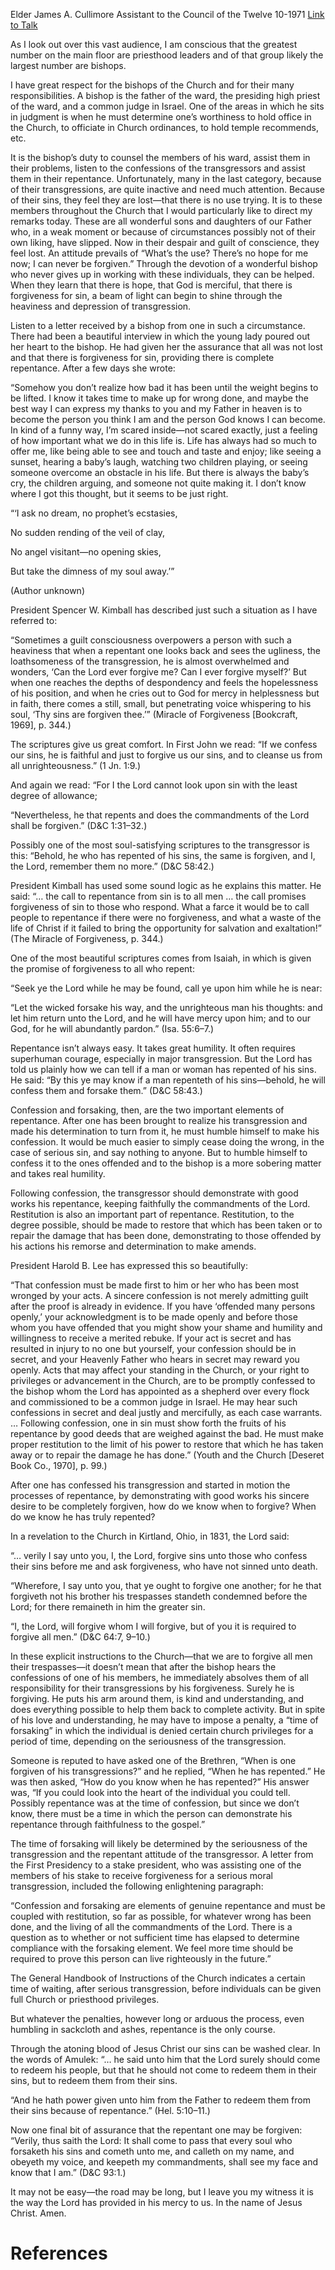 Elder James A. Cullimore
Assistant to the Council of the Twelve
10-1971
[Link to Talk](https://www.churchofjesuschrist.org/study/general-conference/1971/10/confession-and-forsaking-elements-of-genuine-repentance?lang=eng)

As I look out over this vast audience, I am conscious that the greatest number on the main floor are priesthood leaders and of that group likely the largest number are bishops.

I have great respect for the bishops of the Church and for their many responsibilities. A bishop is the father of the ward, the presiding high priest of the ward, and a common judge in Israel. One of the areas in which he sits in judgment is when he must determine one’s worthiness to hold office in the Church, to officiate in Church ordinances, to hold temple recommends, etc.

It is the bishop’s duty to counsel the members of his ward, assist them in their problems, listen to the confessions of the transgressors and assist them in their repentance. Unfortunately, many in the last category, because of their transgressions, are quite inactive and need much attention. Because of their sins, they feel they are lost—that there is no use trying. It is to these members throughout the Church that I would particularly like to direct my remarks today. These are all wonderful sons and daughters of our Father who, in a weak moment or because of circumstances possibly not of their own liking, have slipped. Now in their despair and guilt of conscience, they feel lost. An attitude prevails of “What’s the use? There’s no hope for me now; I can never be forgiven.” Through the devotion of a wonderful bishop who never gives up in working with these individuals, they can be helped. When they learn that there is hope, that God is merciful, that there is forgiveness for sin, a beam of light can begin to shine through the heaviness and depression of transgression.

Listen to a letter received by a bishop from one in such a circumstance. There had been a beautiful interview in which the young lady poured out her heart to the bishop. He had given her the assurance that all was not lost and that there is forgiveness for sin, providing there is complete repentance. After a few days she wrote:

“Somehow you don’t realize how bad it has been until the weight begins to be lifted. I know it takes time to make up for wrong done, and maybe the best way I can express my thanks to you and my Father in heaven is to become the person you think I am and the person God knows I can become. In kind of a funny way, I’m scared inside—not scared exactly, just a feeling of how important what we do in this life is. Life has always had so much to offer me, like being able to see and touch and taste and enjoy; like seeing a sunset, hearing a baby’s laugh, watching two children playing, or seeing someone overcome an obstacle in his life. But there is always the baby’s cry, the children arguing, and someone not quite making it. I don’t know where I got this thought, but it seems to be just right.





“‘I ask no dream, no prophet’s ecstasies,

No sudden rending of the veil of clay,

No angel visitant—no opening skies,

But take the dimness of my soul away.’”





(Author unknown)





President Spencer W. Kimball has described just such a situation as I have referred to:

“Sometimes a guilt consciousness overpowers a person with such a heaviness that when a repentant one looks back and sees the ugliness, the loathsomeness of the transgression, he is almost overwhelmed and wonders, ‘Can the Lord ever forgive me? Can I ever forgive myself?’ But when one reaches the depths of despondency and feels the hopelessness of his position, and when he cries out to God for mercy in helplessness but in faith, there comes a still, small, but penetrating voice whispering to his soul, ‘Thy sins are forgiven thee.’” (Miracle of Forgiveness [Bookcraft, 1969], p. 344.)

The scriptures give us great comfort. In First John we read: “If we confess our sins, he is faithful and just to forgive us our sins, and to cleanse us from all unrighteousness.” (1 Jn. 1:9.)

And again we read: “For I the Lord cannot look upon sin with the least degree of allowance;

“Nevertheless, he that repents and does the commandments of the Lord shall be forgiven.” (D&C 1:31–32.)

Possibly one of the most soul-satisfying scriptures to the transgressor is this: “Behold, he who has repented of his sins, the same is forgiven, and I, the Lord, remember them no more.” (D&C 58:42.)

President Kimball has used some sound logic as he explains this matter. He said: “… the call to repentance from sin is to all men … the call promises forgiveness of sin to those who respond. What a farce it would be to call people to repentance if there were no forgiveness, and what a waste of the life of Christ if it failed to bring the opportunity for salvation and exaltation!” (The Miracle of Forgiveness, p. 344.)

One of the most beautiful scriptures comes from Isaiah, in which is given the promise of forgiveness to all who repent:

“Seek ye the Lord while he may be found, call ye upon him while he is near:

“Let the wicked forsake his way, and the unrighteous man his thoughts: and let him return unto the Lord, and he will have mercy upon him; and to our God, for he will abundantly pardon.” (Isa. 55:6–7.)

Repentance isn’t always easy. It takes great humility. It often requires superhuman courage, especially in major transgression. But the Lord has told us plainly how we can tell if a man or woman has repented of his sins. He said: “By this ye may know if a man repenteth of his sins—behold, he will confess them and forsake them.” (D&C 58:43.)

Confession and forsaking, then, are the two important elements of repentance. After one has been brought to realize his transgression and made his determination to turn from it, he must humble himself to make his confession. It would be much easier to simply cease doing the wrong, in the case of serious sin, and say nothing to anyone. But to humble himself to confess it to the ones offended and to the bishop is a more sobering matter and takes real humility.

Following confession, the transgressor should demonstrate with good works his repentance, keeping faithfully the commandments of the Lord. Restitution is also an important part of repentance. Restitution, to the degree possible, should be made to restore that which has been taken or to repair the damage that has been done, demonstrating to those offended by his actions his remorse and determination to make amends.

President Harold B. Lee has expressed this so beautifully:

“That confession must be made first to him or her who has been most wronged by your acts. A sincere confession is not merely admitting guilt after the proof is already in evidence. If you have ‘offended many persons openly,’ your acknowledgment is to be made openly and before those whom you have offended that you might show your shame and humility and willingness to receive a merited rebuke. If your act is secret and has resulted in injury to no one but yourself, your confession should be in secret, and your Heavenly Father who hears in secret may reward you openly. Acts that may affect your standing in the Church, or your right to privileges or advancement in the Church, are to be promptly confessed to the bishop whom the Lord has appointed as a shepherd over every flock and commissioned to be a common judge in Israel. He may hear such confessions in secret and deal justly and mercifully, as each case warrants. … Following confession, one in sin must show forth the fruits of his repentance by good deeds that are weighed against the bad. He must make proper restitution to the limit of his power to restore that which he has taken away or to repair the damage he has done.” (Youth and the Church [Deseret Book Co., 1970], p. 99.)

After one has confessed his transgression and started in motion the processes of repentance, by demonstrating with good works his sincere desire to be completely forgiven, how do we know when to forgive? When do we know he has truly repented?

In a revelation to the Church in Kirtland, Ohio, in 1831, the Lord said:

“… verily I say unto you, I, the Lord, forgive sins unto those who confess their sins before me and ask forgiveness, who have not sinned unto death.

“Wherefore, I say unto you, that ye ought to forgive one another; for he that forgiveth not his brother his trespasses standeth condemned before the Lord; for there remaineth in him the greater sin.

“I, the Lord, will forgive whom I will forgive, but of you it is required to forgive all men.” (D&C 64:7, 9–10.)

In these explicit instructions to the Church—that we are to forgive all men their trespasses—it doesn’t mean that after the bishop hears the confessions of one of his members, he immediately absolves them of all responsibility for their transgressions by his forgiveness. Surely he is forgiving. He puts his arm around them, is kind and understanding, and does everything possible to help them back to complete activity. But in spite of his love and understanding, he may have to impose a penalty, a “time of forsaking” in which the individual is denied certain church privileges for a period of time, depending on the seriousness of the transgression.

Someone is reputed to have asked one of the Brethren, “When is one forgiven of his transgressions?” and he replied, “When he has repented.” He was then asked, “How do you know when he has repented?” His answer was, “If you could look into the heart of the individual you could tell. Possibly repentance was at the time of confession, but since we don’t know, there must be a time in which the person can demonstrate his repentance through faithfulness to the gospel.”

The time of forsaking will likely be determined by the seriousness of the transgression and the repentant attitude of the transgressor. A letter from the First Presidency to a stake president, who was assisting one of the members of his stake to receive forgiveness for a serious moral transgression, included the following enlightening paragraph:

“Confession and forsaking are elements of genuine repentance and must be coupled with restitution, so far as possible, for whatever wrong has been done, and the living of all the commandments of the Lord. There is a question as to whether or not sufficient time has elapsed to determine compliance with the forsaking element. We feel more time should be required to prove this person can live righteously in the future.”

The General Handbook of Instructions of the Church indicates a certain time of waiting, after serious transgression, before individuals can be given full Church or priesthood privileges.

But whatever the penalties, however long or arduous the process, even humbling in sackcloth and ashes, repentance is the only course.

Through the atoning blood of Jesus Christ our sins can be washed clear. In the words of Amulek: “… he said unto him that the Lord surely should come to redeem his people, but that he should not come to redeem them in their sins, but to redeem them from their sins.

“And he hath power given unto him from the Father to redeem them from their sins because of repentance.” (Hel. 5:10–11.)

Now one final bit of assurance that the repentant one may be forgiven: “Verily, thus saith the Lord: It shall come to pass that every soul who forsaketh his sins and cometh unto me, and calleth on my name, and obeyeth my voice, and keepeth my commandments, shall see my face and know that I am.” (D&C 93:1.)

It may not be easy—the road may be long, but I leave you my witness it is the way the Lord has provided in his mercy to us. In the name of Jesus Christ. Amen.

# References
